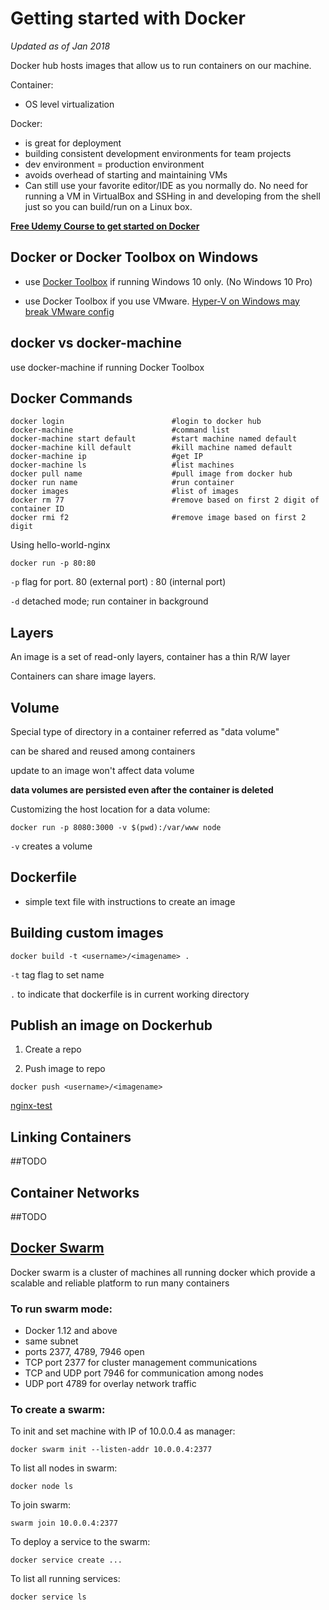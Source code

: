 # Getting started with Docker

*Updated as of Jan 2018*

Docker hub hosts images that allow us to run containers on our machine.

Container:
+ OS level virtualization

Docker:
+ is great for deployment
+ building consistent development environments for team projects
+ dev environment = production environment
+ avoids overhead of starting and maintaining VMs
+ Can still use your favorite editor/IDE as you normally do. No need for running a VM in VirtualBox and SSHing in and developing from the shell just so you can build/run on a Linux box.

**[Free Udemy Course to get started on Docker](https://www.udemy.com/docker-for-developers/learn/v4/)**
 
## Docker or Docker Toolbox on Windows

+ use [Docker Toolbox](https://docs.docker.com/toolbox/toolbox_install_windows/) if running Windows 10 only. (No Windows 10 Pro)

+  use Docker Toolbox if you use VMware. [Hyper-V on Windows may break VMware config](https://forums.docker.com/t/docker-for-windows-w-vmware-installed/19011)

## docker vs docker-machine

use docker-machine if running Docker Toolbox

## Docker Commands


```
docker login                        #login to docker hub
docker-machine                      #command list
docker-machine start default        #start machine named default
docker-machine kill default         #kill machine named default
docker-machine ip                   #get IP
docker-machine ls                   #list machines
docker pull name                    #pull image from docker hub
docker run name                     #run container
docker images                       #list of images
docker rm 77                        #remove based on first 2 digit of container ID
docker rmi f2                       #remove image based on first 2 digit
```

Using hello-world-nginx
```
docker run -p 80:80
```

`-p` flag for port. 80 (external port) : 80 (internal port)

`-d` detached mode; run container in background

## Layers

An image is a set of read-only layers, container has a thin R/W layer

Containers can share image layers.

## Volume

Special type of directory in a container referred as "data volume"

can be shared and reused among containers

update to an image won't affect data volume

**data volumes are persisted even after the container is deleted**

Customizing the host location for a data volume:
```
docker run -p 8080:3000 -v $(pwd):/var/www node
```

`-v` creates a volume

## Dockerfile

+ simple text file with instructions to create an image

## Building custom images

```
docker build -t <username>/<imagename> .
```

`-t` tag flag to set name

`.` to indicate that dockerfile is in current working directory

## Publish an image on Dockerhub

1. Create a repo

2. Push image to repo
```
docker push <username>/<imagename>
```

[nginx-test](https://hub.docker.com/r/davzoku/nginx-test/)

## Linking Containers

##TODO

## Container Networks

##TODO

## [Docker Swarm](https://www.youtube.com/watch?v=KC4Ad1DS8xU)

Docker swarm is a cluster of machines all running docker which provide a scalable and reliable platform to run many containers

### To run swarm mode:
+ Docker 1.12 and above
+ same subnet
+ ports 2377, 4789, 7946 open
+ TCP port 2377 for cluster management communications
+ TCP and UDP port 7946 for communication among nodes
+ UDP port 4789 for overlay network traffic

### To create a swarm:

To init and set machine with IP of 10.0.0.4 as manager:
```
docker swarm init --listen-addr 10.0.0.4:2377
```
To list all nodes in swarm:
```
docker node ls
```

To join swarm:
```
swarm join 10.0.0.4:2377
``` 

To deploy a service to the swarm:
```
docker service create ...
```

To list all running services:
```
docker service ls
```